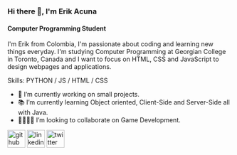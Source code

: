 ### Hi there 👋, I'm Erik Acuna
#### Computer Programming Student 
I'm Erik from Colombia, I'm passionate about coding and learning new things everyday. I'm studying Computer Programming at Georgian College in Toronto, Canada and I want to focus on HTML, CSS and JavaScript to design webpages and applications.

Skills: PYTHON / JS / HTML / CSS

- 📑 I’m currently working on small projects. 
- 📚 I’m currently learning Object oriented, Client-Side and Server-Side all with Java.  
- 🫱🏻‍🫲🏼 I’m looking to collaborate on Game Development. 


[<img src='https://cdn.jsdelivr.net/npm/simple-icons@3.0.1/icons/github.svg' alt='github' height='40'>](https://github.com/erikmr11)  [<img src='https://cdn.jsdelivr.net/npm/simple-icons@3.0.1/icons/linkedin.svg' alt='linkedin' height='40'>](https://www.linkedin.com/in/erik-acuna-17a77b26a?lipi=urn%3Ali%3Apage%3Ad_flagship3_profile_view_base_contact_details%3BXR%2BuyL%2FbQ9SUPLNasdrgTw%3D%3D/)  [<img src='https://cdn.jsdelivr.net/npm/simple-icons@3.0.1/icons/twitter.svg' alt='twitter' height='40'>](https://twitter.com/@ErikMR11_)  


